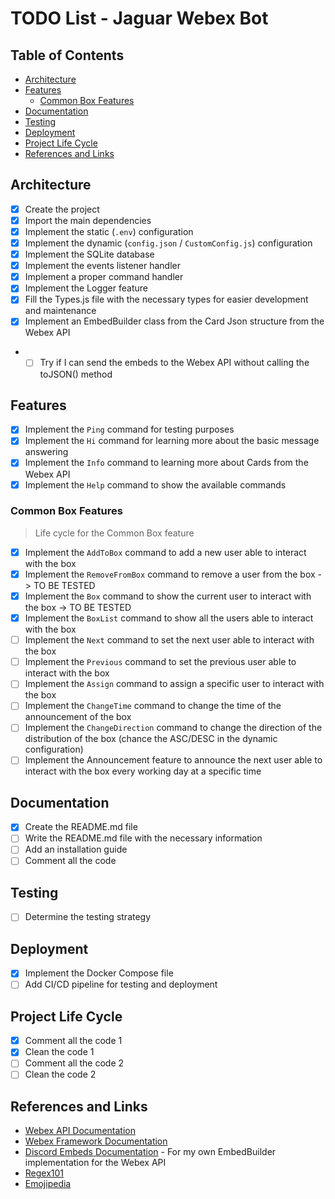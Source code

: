 # TODO List - Jaguar Webex Bot

## Table of Contents

- [Architecture](#architecture)
- [Features](#features)
  - [Common Box Features](#common-box-features)
- [Documentation](#documentation)
- [Testing](#testing)
- [Deployment](#deployment)
- [Project Life Cycle](#project-life-cycle)
- [References and Links](#references-and-links)

## Architecture

- [x] Create the project
- [x] Import the main dependencies
- [x] Implement the static (`.env`) configuration
- [x] Implement the dynamic (`config.json` / `CustomConfig.js`) configuration
- [x] Implement the SQLite database
- [x] Implement the events listener handler
- [x] Implement a proper command handler
- [x] Implement the Logger feature
- [x] Fill the Types.js file with the necessary types for easier development and maintenance
- [x] Implement an EmbedBuilder class from the Card Json structure from the Webex API
- - [ ] Try if I can send the embeds to the Webex API without calling the toJSON() method

## Features

- [x] Implement the `Ping` command for testing purposes
- [x] Implement the `Hi` command for learning more about the basic message answering
- [x] Implement the `Info` command to learning more about Cards from the Webex API
- [x] Implement the `Help` command to show the available commands

### Common Box Features

> Life cycle for the Common Box feature

- [x] Implement the `AddToBox` command to add a new user able to interact with the box
- [x] Implement the `RemoveFromBox` command to remove a user from the box -> TO BE TESTED
- [x] Implement the `Box` command to show the current user to interact with the box -> TO BE TESTED
- [x] Implement the `BoxList` command to show all the users able to interact with the box
- [ ] Implement the `Next` command to set the next user able to interact with the box
- [ ] Implement the `Previous` command to set the previous user able to interact with the box
- [ ] Implement the `Assign` command to assign a specific user to interact with the box
- [ ] Implement the `ChangeTime` command to change the time of the announcement of the box
- [ ] Implement the `ChangeDirection` command to change the direction of the distribution of the box (chance the ASC/DESC in the dynamic configuration)
- [ ] Implement the Announcement feature to announce the next user able to interact with the box every working day at a specific time

## Documentation

- [x] Create the README.md file
- [ ] Write the README.md file with the necessary information
- [ ] Add an installation guide
- [ ] Comment all the code

## Testing

- [ ] Determine the testing strategy

## Deployment

- [x] Implement the Docker Compose file
- [ ] Add CI/CD pipeline for testing and deployment

## Project Life Cycle

- [x] Comment all the code 1
- [x] Clean the code 1
- [ ] Comment all the code 2
- [ ] Clean the code 2

## References and Links

- [Webex API Documentation](https://developer.webex.com/docs/creating-a-chatbot-with-the-node-bot-framework)
- [Webex Framework Documentation](https://github.com/WebexCommunity/webex-node-bot-framework?tab=readme-ov-file#event_mentioned)
- [Discord Embeds Documentation](https://discordjs.guide/popular-topics/embeds.html#embed-preview) - For my own EmbedBuilder implementation for the Webex API
- [Regex101](https://regex101.com/)
- [Emojipedia](https://emojipedia.org)
